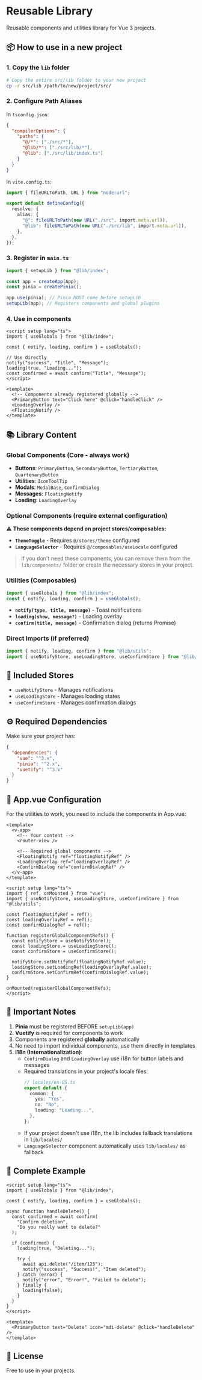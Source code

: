 # Reusable Library

Reusable components and utilities library for Vue 3 projects.

## 📦 How to use in a new project

### 1. Copy the `lib` folder

```bash
# Copy the entire src/lib folder to your new project
cp -r src/lib /path/to/new/project/src/
```

### 2. Configure Path Aliases

In `tsconfig.json`:

```json
{
  "compilerOptions": {
    "paths": {
      "@/*": ["./src/*"],
      "@lib/*": ["./src/lib/*"],
      "@lib": ["./src/lib/index.ts"]
    }
  }
}
```

In `vite.config.ts`:

```typescript
import { fileURLToPath, URL } from "node:url";

export default defineConfig({
  resolve: {
    alias: {
      "@": fileURLToPath(new URL("./src", import.meta.url)),
      "@lib": fileURLToPath(new URL("./src/lib", import.meta.url)),
    },
  },
});
```

### 3. Register in `main.ts`

```typescript
import { setupLib } from "@lib/index";

const app = createApp(App);
const pinia = createPinia();

app.use(pinia); // Pinia MUST come before setupLib
setupLib(app); // Registers components and global plugins
```

### 4. Use in components

```vue
<script setup lang="ts">
import { useGlobals } from "@lib/index";

const { notify, loading, confirm } = useGlobals();

// Use directly
notify("success", "Title", "Message");
loading(true, "Loading...");
const confirmed = await confirm("Title", "Message");
</script>

<template>
  <!-- Components already registered globally -->
  <PrimaryButton text="Click here" @click="handleClick" />
  <LoadingOverlay />
  <FloatingNotify />
</template>
```

## 📚 Library Content

### Global Components (Core - always work)

- **Buttons**: `PrimaryButton`, `SecondaryButton`, `TertiaryButton`, `QuartenaryButton`
- **Utilities**: `IconToolTip`
- **Modals**: `ModalBase`, `ConfirmDialog`
- **Messages**: `FloatingNotify`
- **Loading**: `LoadingOverlay`

### Optional Components (require external configuration)

⚠️ **These components depend on project stores/composables:**

- **`ThemeToggle`** - Requires `@/stores/theme` configured
- **`LanguageSelector`** - Requires `@/composables/useLocale` configured

> If you don't need these components, you can remove them from the `lib/components/` folder or create the necessary stores in your project.

### Utilities (Composables)

```typescript
import { useGlobals } from "@lib/index";
const { notify, loading, confirm } = useGlobals();
```

- **`notify(type, title, message)`** - Toast notifications
- **`loading(show, message?)`** - Loading overlay
- **`confirm(title, message)`** - Confirmation dialog (returns Promise<boolean>)

### Direct Imports (if preferred)

```typescript
import { notify, loading, confirm } from "@lib/utils";
import { useNotifyStore, useLoadingStore, useConfirmStore } from "@lib/utils";
```

## 🎯 Included Stores

- `useNotifyStore` - Manages notifications
- `useLoadingStore` - Manages loading states
- `useConfirmStore` - Manages confirmation dialogs

## ⚙️ Required Dependencies

Make sure your project has:

```json
{
  "dependencies": {
    "vue": "^3.x",
    "pinia": "^2.x",
    "vuetify": "^3.x"
  }
}
```

## 🔧 App.vue Configuration

For the utilities to work, you need to include the components in App.vue:

```vue
<template>
  <v-app>
    <!-- Your content -->
    <router-view />

    <!-- Required global components -->
    <FloatingNotify ref="floatingNotifyRef" />
    <LoadingOverlay ref="loadingOverlayRef" />
    <ConfirmDialog ref="confirmDialogRef" />
  </v-app>
</template>

<script setup lang="ts">
import { ref, onMounted } from "vue";
import { useNotifyStore, useLoadingStore, useConfirmStore } from "@lib/utils";

const floatingNotifyRef = ref();
const loadingOverlayRef = ref();
const confirmDialogRef = ref();

function registerGlobalComponentRefs() {
  const notifyStore = useNotifyStore();
  const loadingStore = useLoadingStore();
  const confirmStore = useConfirmStore();

  notifyStore.setNotifyRef(floatingNotifyRef.value);
  loadingStore.setLoadingRef(loadingOverlayRef.value);
  confirmStore.setConfirmRef(confirmDialogRef.value);
}

onMounted(registerGlobalComponentRefs);
</script>
```

## 📝 Important Notes

1. **Pinia** must be registered BEFORE `setupLib(app)`
2. **Vuetify** is required for components to work
3. Components are registered **globally** automatically
4. No need to import individual components, use them directly in templates
5. **i18n (Internationalization)**:
   - `ConfirmDialog` and `LoadingOverlay` use i18n for button labels and messages
   - Required translations in your project's locale files:
     ```typescript
     // locales/en-US.ts
     export default {
       common: {
         yes: "Yes",
         no: "No",
         loading: "Loading...",
       },
     };
     ```
   - If your project doesn't use i18n, the lib includes fallback translations in `lib/locales/`
   - `LanguageSelector` component automatically uses `lib/locales/` as fallback

## 🚀 Complete Example

```vue
<script setup lang="ts">
import { useGlobals } from "@lib/index";

const { notify, loading, confirm } = useGlobals();

async function handleDelete() {
  const confirmed = await confirm(
    "Confirm deletion",
    "Do you really want to delete?"
  );

  if (confirmed) {
    loading(true, "Deleting...");

    try {
      await api.delete("/item/123");
      notify("success", "Success!", "Item deleted");
    } catch (error) {
      notify("error", "Error!", "Failed to delete");
    } finally {
      loading(false);
    }
  }
}
</script>

<template>
  <PrimaryButton text="Delete" icon="mdi-delete" @click="handleDelete" />
</template>
```

## 📄 License

Free to use in your projects.
